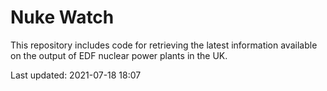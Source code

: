 # Nuke Watch

This repository includes code for retrieving the latest information available on the output of EDF nuclear power plants in the UK.

Last updated: 2021-07-18 18:07